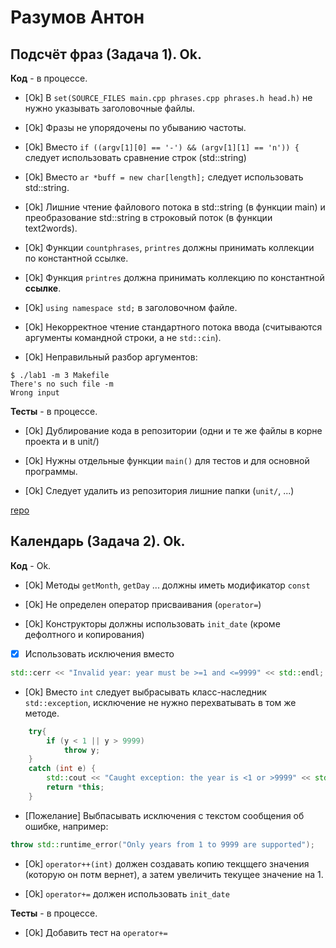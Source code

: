 # Разумов Антон

## Подсчёт фраз (Задача 1). Ok.

**Код** - в процессе.

- [Ok] В `set(SOURCE_FILES main.cpp phrases.cpp phrases.h head.h)` не нужно указывать заголовочные файлы.

- [Ok] Фразы не упорядочены по убыванию частоты.

- [Ok] Вместо `if ((argv[1][0] == '-') && (argv[1][1] == 'n')) {` следует использовать сравнение строк (std::string)

- [Ok] Вместо `ar *buff = new char[length];` следует использовать std::string.

- [Ok] Лишние чтение файлового потока в std::string (в функции main) и преобразование std::string в строковый поток (в функции text2words).

- [Ok] Функции `countphrases`, `printres` должны принимать коллекции по константной ссылке.

- [Ok] Функция `printres` должна принимать коллекцию по константной **ссылке**.

- [Ok] `using namespace std;` в заголовочном файле.

- [Ok] Некорректное чтение стандартного потока ввода (считываются аргументы командной строки, а не `std::cin`).

- [Ok] Неправильный разбор аргументов:
```
$ ./lab1 -m 3 Makefile
There's no such file -m
Wrong input
```

**Тесты** - в процессе.

- [Ok] Дублирование кода в репозитории (одни и те же файлы в корне проекта и в unit/)

- [Ok] Нужны отдельные функции `main()` для тестов и для основной программы.

- [Ok] Следует удалить из репозитория лишние папки (`unit/`, ...)

[repo](https://bitbucket.org/a_razumov_oop/lab1)

## Календарь (Задача 2). Ok.

**Код** - Ok.

- [Ok] Методы `getMonth`, `getDay` ... должны иметь модификатор `const`

- [Ok] Не определен оператор присваивания (`operator=`)

- [Ok] Конструкторы должны использовать `init_date` (кроме дефолтного и копирования)

- [X] Использовать исключения вместо 
```C++
std::cerr << "Invalid year: year must be >=1 and <=9999" << std::endl;
```

- [Ok] Вместо `int` следует выбрасывать класс-наследник `std::exception`, исключение не нужно перехватывать в том же методе.
```C++
    try{
        if (y < 1 || y > 9999)
            throw y;
    }   
    catch (int e) {
        std::cout << "Caught exception: the year is <1 or >9999" << std::endl;
        return *this;
    }
```

- [Пожелание] Выбпасывать исключения с текстом сообщения об ошибке, например:
```C++
throw std::runtime_error("Only years from 1 to 9999 are supported");
```


- [Ok] `operator++(int)` должен создавать копию текцщего значения (которую он потм вернет), а затем увеличить текущее значение на 1.

- [Ok] `operator+=` должен использовать `init_date`

**Тесты** - в процессе.

- [Ok] Добавить тест на `operator+=`

